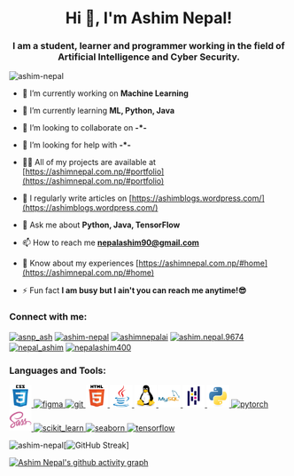 <h1 align="center">Hi 👋, I'm Ashim Nepal!</h1>
<h3 align="center">I am a student, learner and programmer working in the field of Artificial Intelligence and Cyber Security.</h3>

<p align="left"> <img src="https://komarev.com/ghpvc/?username=ashim-nepal&label=Profile%20views&color=0e75b6&style=flat" alt="ashim-nepal" /> </p>

- 🔭 I’m currently working on **Machine Learning**

- 🌱 I’m currently learning **ML, Python, Java**

- 👯 I’m looking to collaborate on **-*-**

- 🤝 I’m looking for help with **-*-**

- 👨‍💻 All of my projects are available at [https://ashimnepal.com.np/#portfolio](https://ashimnepal.com.np/#portfolio)

- 📝 I regularly write articles on [https://ashimblogs.wordpress.com/](https://ashimblogs.wordpress.com/)

- 💬 Ask me about **Python, Java, TensorFlow**

- 📫 How to reach me **nepalashim90@gmail.com**

- 📄 Know about my experiences [https://ashimnepal.com.np/#home](https://ashimnepal.com.np/#home)

- ⚡ Fun fact **I am busy but I ain't you can reach me anytime!😎**

<h3 align="left">Connect with me:</h3>
<p align="left">
<a href="https://twitter.com/asnp_ash" target="_blank"><img align="center" src="https://raw.githubusercontent.com/rahuldkjain/github-profile-readme-generator/master/src/images/icons/Social/twitter.svg" alt="asnp_ash" height="30" width="40" /></a>
<a href="https://linkedin.com/in/ashim-nepal" target="_blank"><img align="center" src="https://raw.githubusercontent.com/rahuldkjain/github-profile-readme-generator/master/src/images/icons/Social/linked-in-alt.svg" alt="ashim-nepal" height="30" width="40" /></a>
<a href="https://kaggle.com/ashimnepalai" target="_blank"><img align="center" src="https://raw.githubusercontent.com/rahuldkjain/github-profile-readme-generator/master/src/images/icons/Social/kaggle.svg" alt="ashimnepalai" height="30" width="40" /></a>
<a href="https://fb.com/ashim.nepal.9674" target="_blank"><img align="center" src="https://raw.githubusercontent.com/rahuldkjain/github-profile-readme-generator/master/src/images/icons/Social/facebook.svg" alt="ashim.nepal.9674" height="30" width="40" /></a>
<a href="https://instagram.com/nepal_ashim.ai" target="_blank"><img align="center" src="https://raw.githubusercontent.com/rahuldkjain/github-profile-readme-generator/master/src/images/icons/Social/instagram.svg" alt="nepal_ashim" height="30" width="40" /></a>
<a href="https://www.youtube.com/@nepalashim400" target="_blank"><img align="center" src="https://raw.githubusercontent.com/rahuldkjain/github-profile-readme-generator/master/src/images/icons/Social/youtube.svg" alt="nepalashim400" height="30" width="40" /></a>
</p>

<h3 align="left">Languages and Tools:</h3>
<p align="left"> <a href="https://www.w3schools.com/css/" target="_blank" rel="noreferrer"> <img src="https://raw.githubusercontent.com/devicons/devicon/master/icons/css3/css3-original-wordmark.svg" alt="css3" width="40" height="40"/> </a> <a href="https://www.figma.com/" target="_blank" rel="noreferrer"> <img src="https://www.vectorlogo.zone/logos/figma/figma-icon.svg" alt="figma" width="40" height="40"/> </a> <a href="https://git-scm.com/" target="_blank" rel="noreferrer"> <img src="https://www.vectorlogo.zone/logos/git-scm/git-scm-icon.svg" alt="git" width="40" height="40"/> </a> <a href="https://www.w3.org/html/" target="_blank" rel="noreferrer"> <img src="https://raw.githubusercontent.com/devicons/devicon/master/icons/html5/html5-original-wordmark.svg" alt="html5" width="40" height="40"/> </a> <a href="https://www.java.com" target="_blank" rel="noreferrer"> <img src="https://raw.githubusercontent.com/devicons/devicon/master/icons/java/java-original.svg" alt="java" width="40" height="40"/> </a> <a href="https://www.linux.org/" target="_blank" rel="noreferrer"> <img src="https://raw.githubusercontent.com/devicons/devicon/master/icons/linux/linux-original.svg" alt="linux" width="40" height="40"/> </a> <a href="https://www.mysql.com/" target="_blank" rel="noreferrer"> <img src="https://raw.githubusercontent.com/devicons/devicon/master/icons/mysql/mysql-original-wordmark.svg" alt="mysql" width="40" height="40"/> </a> <a href="https://pandas.pydata.org/" target="_blank" rel="noreferrer"> <img src="https://raw.githubusercontent.com/devicons/devicon/2ae2a900d2f041da66e950e4d48052658d850630/icons/pandas/pandas-original.svg" alt="pandas" width="40" height="40"/> </a> <a href="https://www.python.org" target="_blank" rel="noreferrer"> <img src="https://raw.githubusercontent.com/devicons/devicon/master/icons/python/python-original.svg" alt="python" width="40" height="40"/> </a> <a href="https://pytorch.org/" target="_blank" rel="noreferrer"> <img src="https://www.vectorlogo.zone/logos/pytorch/pytorch-icon.svg" alt="pytorch" width="40" height="40"/> </a> <a href="https://sass-lang.com" target="_blank" rel="noreferrer"> <img src="https://raw.githubusercontent.com/devicons/devicon/master/icons/sass/sass-original.svg" alt="sass" width="40" height="40"/> </a> <a href="https://scikit-learn.org/" target="_blank" rel="noreferrer"> <img src="https://upload.wikimedia.org/wikipedia/commons/0/05/Scikit_learn_logo_small.svg" alt="scikit_learn" width="40" height="40"/> </a> <a href="https://seaborn.pydata.org/" target="_blank" rel="noreferrer"> <img src="https://seaborn.pydata.org/_images/logo-mark-lightbg.svg" alt="seaborn" width="40" height="40"/> </a> <a href="https://www.tensorflow.org" target="_blank" rel="noreferrer"> <img src="https://www.vectorlogo.zone/logos/tensorflow/tensorflow-icon.svg" alt="tensorflow" width="40" height="40"/> </a> </p>

<p><img align="left" src="https://github-readme-stats.vercel.app/api/top-langs?username=ashim-nepal&theme=transparent&show_icons=true&locale=en&layout=compact" alt="ashim-nepal" /></p>
<!--
<p>&nbsp;<img align="center" src="https://github-readme-stats.vercel.app/api?username=ashim-nepal&theme=transparent&show_icons=true&locale=en" alt="ashim-nepal" /></p>
-->

[![GitHub Streak](https://streak-stats.demolab.com?user=ashim-nepal&theme=react&border_radius=10&date_format=j%20M%5B%20Y%5D)]


[![Ashim Nepal's github activity graph](https://github-readme-activity-graph.vercel.app/graph?username=ashim-nepal&theme=github-compact)](https://github.com/ashim-nepal)
